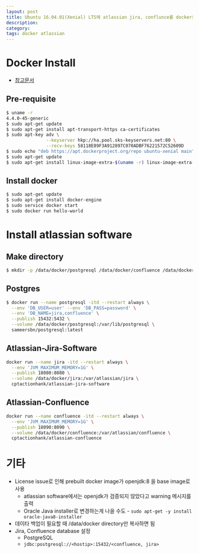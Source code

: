 ```yaml
---
layout: post
title: Ubuntu 16.04.01(Xenial) LTS에 atlassian jira, conflunce를 docker를 이용하여 설치 
description: 
category: 
tags: docker atlassian 
---
```


# Docker Install

- [참고문서](https://docs.docker.com/engine/installation/linux/ubuntulinux/)

## Pre-requisite 

```sh
$ uname -r
4.4.0-45-generic
$ sudo apt-get update
$ sudo apt-get install apt-transport-https ca-certificates
$ sudo apt-key adv \
               --keyserver hkp://ha.pool.sks-keyservers.net:80 \
               --recv-keys 58118E89F3A912897C070ADBF76221572C52609D
$ sudo echo "deb https://apt.dockerproject.org/repo ubuntu-xenial main"  | sudo tee /etc/apt/sources.list.d/docker.list
$ sudo apt-get update
$ sudo apt-get install linux-image-extra-$(uname -r) linux-image-extra-virtual
```

## Install docker

```sh
$ sudo apt-get update
$ sudo apt-get install docker-engine
$ sudo service docker start
$ sudo docker run hello-world
```

# Install atlassian software 

## Make directory 

```sh
$ mkdir -p /data/docker/postgresql /data/docker/confluence /data/docker/jira
```

## Postgres

```sh
$ docker run --name postgresql -itd --restart always \
  --env 'DB_USER=user' --env 'DB_PASS=password' \
  --env 'DB_NAME=jira,confluence' \
  --publish 15432:5432 \
  --volume /data/docker/postgresql:/var/lib/postgresql \
  sameersbn/postgresql:latest
```  

## Atlassian-Jira-Software

```sh
docker run --name jira -itd --restart always \
  --env 'JVM_MAXIMUM_MEMORY=1G' \
  --publish 18080:8080 \
  --volume /data/docker/jira:/var/atlassian/jira \
  cptactionhank/atlassian-jira-software
```

## Atlassian-Confluence

```sh
docker run --name confluence -itd --restart always \
  --env 'JVM_MAXIMUM_MEMORY=1G' \
  --publish 18090:8090 \
  --volume /data/docker/confluence:/var/atlassian/confluence \
  cptactionhank/atlassian-confluence
```

# 기타

- License issue로 인해 prebuilt docker image가 openjdk:8 을 base image로 사용 
    - atlassian software에서는 openjdk가 검증되지 않았다고 warning 메시지를 출력
    - Oracle Java installer로 변경하는게 나을 수도 - `sudo apt-get -y install oracle-java8-installer`
- 데이타 백업이 필요할 때  /data/docker directory만 복사하면 됨
- Jira, Confluence database 설정 
    - PostgreSQL
    - `jdbc:postgresql://<hostip>:15432/<confluence, jira>`